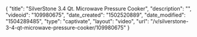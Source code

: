 {
    "title": "SilverStone 3.4 Qt. Microwave Pressure Cooker",
    "description": "",
    "videoid": "109980675",
    "date_created": "1502520889",
    "date_modified": "1504289485",
    "type": "captivate",
    "layout": "video",
    "url": "\/v\/silverstone-3-4-qt-microwave-pressure-cooker\/109980675"
}